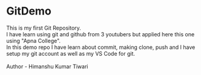 # GitDemo
This is my first Git Repository.
<br> I have learn using git and github from 3 youtubers but applied here this one using "Apna College". <br>
In this demo repo I have learn about commit, making clone, push and I have setup my git account as well as my VS Code for git. <br>
<br> Author - Himanshu Kumar Tiwari <br>
